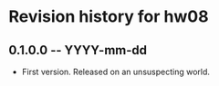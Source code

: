 # Revision history for hw08

## 0.1.0.0 -- YYYY-mm-dd

* First version. Released on an unsuspecting world.

